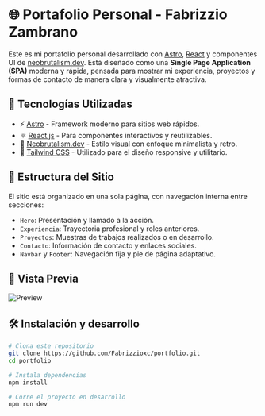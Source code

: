 # 🌐 Portafolio Personal - Fabrizzio Zambrano

Este es mi portafolio personal desarrollado con [Astro](https://astro.build/), [React](https://reactjs.org/) y componentes UI de [neobrutalism.dev](https://neobrutalism.dev). Está diseñado como una **Single Page Application (SPA)** moderna y rápida, pensada para mostrar mi experiencia, proyectos y formas de contacto de manera clara y visualmente atractiva.

## 🚀 Tecnologías Utilizadas

- ⚡️ [Astro](https://astro.build/) - Framework moderno para sitios web rápidos.
- ⚛️ [React.js](https://reactjs.org/) - Para componentes interactivos y reutilizables.
- 🎨 [Neobrutalism.dev](https://neobrutalism.dev/) - Estilo visual con enfoque minimalista y retro.
- 💨 [Tailwind CSS](https://tailwindcss.com/) - Utilizado para el diseño responsive y utilitario.

## 🧩 Estructura del Sitio

El sitio está organizado en una sola página, con navegación interna entre secciones:

- `Hero`: Presentación y llamado a la acción.
- `Experiencia`: Trayectoria profesional y roles anteriores.
- `Proyectos`: Muestras de trabajos realizados o en desarrollo.
- `Contacto`: Información de contacto y enlaces sociales.
- `Navbar` y `Footer`: Navegación fija y pie de página adaptativo.

## 📸 Vista Previa

![Preview](./public/preview.jpg) <!-- Puedes colocar una imagen de tu portafolio aquí -->

## 🛠 Instalación y desarrollo

```bash
# Clona este repositorio
git clone https://github.com/Fabrizzioxc/portfolio.git
cd portfolio

# Instala dependencias
npm install

# Corre el proyecto en desarrollo
npm run dev
